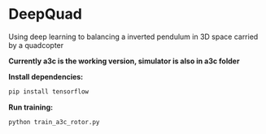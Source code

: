 # DeepQuad
Using deep learning to balancing a inverted pendulum in 3D space carried by a quadcopter

**Currently a3c is the working version, simulator is also in a3c folder**

**Install dependencies:**
```bash
pip install tensorflow
```

**Run training:**
```bash
python train_a3c_rotor.py
```
